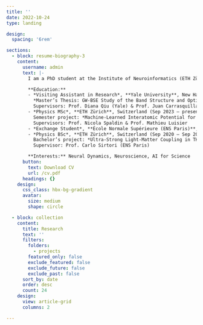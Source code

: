 ```yaml
---
title: ''
date: 2022-10-24
type: landing

design:
  spacing: '6rem'

sections:
  - block: resume-biography-3
    content:
      username: admin
      text: |-
        I am a PhD student at the Institute of Neuroinformatics (ETH Zürich & UZH) working on the neural dynamics of speech under the supervision of Timothée Proix. Previously, I was a visiting researcher at Yale University, where I worked on computational materials science with Diana Qiu. I hold a Bachelor’s and a Master’s degree in Physics from ETH Zürich.

        **Education:**
        - *Visiting Assistant in Research*, **Yale University**, New Haven (Oct 2024 – May 2025)  
          *Master’s Thesis: GW-BSE Study of the Band Structure and Optical Spectrum of Layered CrSBr*  
          Supervisors: Prof. Diana Qiu (Yale) & Prof. Juan Carrasquilla (ETH Zürich)
        - *Physics MSc*, **ETH Zürich**, Switzerland (Sep 2023 – present)  
          Semester project: *Machine-Learned Interatomic Potential for BaTiO₃*  
          Supervisors: Prof. Nicola Spaldin & Prof. Mathieu Luisier
        - *Exchange Student*, **École Normale Supérieure (ENS Paris)**, France (Sep 2022 – Jun 2023)
        - *Physics BSc*, **ETH Zürich**, Switzerland (Sep 2020 – Sep 2023)  
          Bachelor’s project: *Ultra-Strong Light-Matter Coupling in THz LC Resonators*  
          Supervisor: Prof. Carlo Sirtori (ENS Paris)

        **Interests:** Neural Dynamics, Neuroscience, AI for Science
      button:
        text: Download CV
        url: /cv.pdf
      headings: {}
    design:
      css_class: hbx-bg-gradient
      avatar:
        size: medium
        shape: circle

  - block: collection
    content:
      title: Research
      text: ''
      filters:
        folders:
          - projects
        featured_only: false
        exclude_featured: false
        exclude_future: false
        exclude_past: false
      sort_by: date
      order: desc
      count: 24
    design:
      view: article-grid
      columns: 2

---
```


